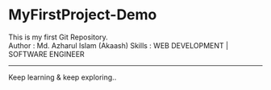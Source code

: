 # MyFirstProject-Demo
This is my first  Git Repository.
<br>
Author : Md. Azharul Islam (Akaash)
Skills : WEB DEVELOPMENT | SOFTWARE ENGINEER
<hr>
Keep learning & keep exploring..
